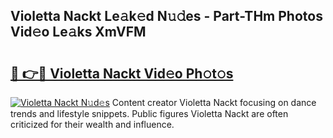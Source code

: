 ## Violetta Nackt Le𝚊k𝚎d N𝚞𝚍es - Part-THm Photos Vid𝚎o Le𝚊ks XmVFM

# <h2><a href="http://fb8aza.evod.top/?m=Violetta+Nackt">🔗 👉🔴 Violetta Nackt Vid𝚎o Ph𝚘t𝚘s</a></h2>

[![Violetta Nackt N𝚞d𝚎s](https://i.imgur.com/8V9OHl7.gif)](http://fb8aza.evod.top/?m=Violetta+Nackt)
Content creator Violetta Nackt focusing on dance trends and lifestyle snippets. Public figures Violetta Nackt are often criticized for their wealth and influence. 
